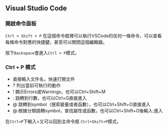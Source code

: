 ## Visual Studio Code
### 開啟命令面板
`Ctrl + Shift + P`
在這個命令框裡可以執行VSCode的任何一條命令，可以查看每條命令對應的快捷鍵，甚至可以關閉這個編輯器。

按下`Backspace`會進入`Ctrl + P`模式。
### Ctrl + P 模式
+ 直接輸入文件名，快速打開文件
+ ? 列出當前可執行的動作
+ ! 顯示Errors或Warnings，也可以Ctrl+Shift+M
+ : 跳轉到行數，也可以Ctrl+G直接進入
+ @ 跳轉到symbol（搜索變量或者函數），也可以Ctrl+Shift+O直接進入
+ @:根據分類跳轉symbol，查找屬性或函數，也可以Ctrl+Shift+O後輸入:進入

在`Ctrl+P`下輸入>又可以回到主命令框 `Ctrl+Shift+P`模式。
